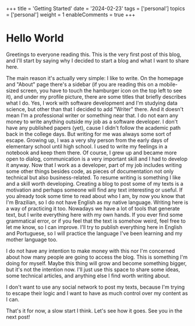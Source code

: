+++
title = 'Getting Started'
date = '2024-02-23'
tags = ['personal']
topics = ['personal']
weight = 1
enableComments = true
+++

# Hello World

Greetings to everyone reading this. This is the very first post of this blog, and I'll start by saying why I decided to start a blog and what I want to share here.

The main reason it's actually very simple: I like to write. On the homepage and "About" page there's a sidebar (if you are reading this on a mobile-sized screen, you have to touch the hamburger icon on the top left to see it), and under my profile picture, there are some titles that briefly describes what I do. Yes, I work with software development and I'm studying data science, but other than that I decided to add "Writer" there. And it doesn't mean I'm a professional writer or something near that. I do not earn any money to write anything outside my job as a software developer. I don't have any published papers (yet), cause I didn't follow the academic path back in the college days. But writing for me was always some sort of escape. Growing up, I was a very shy person from the early days of elementary school until high school. I used to write my feelings in a notebook and keep them there. Of course, I grew up and became more open to dialog, communication is a very important skill and I had to develop it anyway. Now that I work as a developer, part of my job includes writing some other things besides code, as pieces of documentation not only technical but also business-related. To resume writing is something I like and a skill worth developing. Creating a blog to post some of my texts is a motivation and perhaps someone will find any text interesting or useful. If you already took some time to read about who I am, by now you know that I'm Brazilian, so I do not have English as my native language. Writing here is a way of practicing it too. Nowadays we have a lot of tools that generate text, but I write everything here with my own hands. If you ever find some grammatical error, or if you feel that the text is somehow weird, feel free to let me know, so I can improve. I'll try to publish everything here in English and Portuguese, so I will practice the language I've been learning and my mother language too.

I do not have any intention to make money with this nor I'm concerned about how many people are going to access the blog. This is something I'm doing for myself. Maybe this thing will grow and become something bigger, but it's not the intention now. I'll just use this space to share some ideas, some technical articles, and anything else I find worth writing about.

I don't want to use any social network to post my texts, because I'm trying to escape their logic and I want to have as much control over my content as I can.

That's it for now, a slow start I think. Let's see how it goes. See you in the next post!
